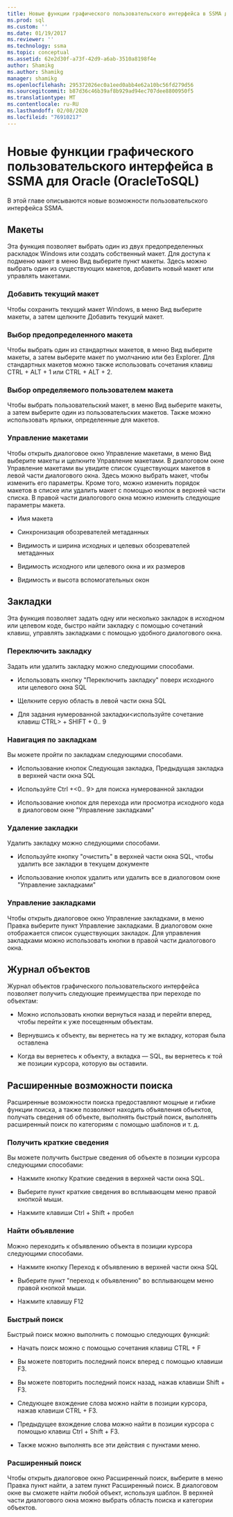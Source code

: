 ```yaml
---
title: Новые функции графического пользовательского интерфейса в SSMA для Oracle (OracleToSQL) | Документация Майкрософт
ms.prod: sql
ms.custom: ''
ms.date: 01/19/2017
ms.reviewer: ''
ms.technology: ssma
ms.topic: conceptual
ms.assetid: 62e2d30f-a73f-42d9-a6ab-3510a8198f4e
author: Shamikg
ms.author: Shamikg
manager: shamikg
ms.openlocfilehash: 295372026ec0a1eed0abb4e62a10bc56fd279d56
ms.sourcegitcommit: b87d36c46b39af8b929ad94ec707dee8800950f5
ms.translationtype: MT
ms.contentlocale: ru-RU
ms.lasthandoff: 02/08/2020
ms.locfileid: "76910217"
---
```

# <a name="new-gui-features-in-ssma-for-oracle-oracletosql"></a>Новые функции графического пользовательского интерфейса в SSMA для Oracle (OracleToSQL)
В этой главе описываются новые возможности пользовательского интерфейса SSMA.  
  
## <a name="layouts"></a>Макеты  
Эта функция позволяет выбрать один из двух предопределенных раскладок Windows или создать собственный макет. Для доступа к подменю макет в меню Вид выберите пункт макеты. Здесь можно выбрать один из существующих макетов, добавить новый макет или управлять макетами.  
  
### <a name="add-current-layout"></a>Добавить текущий макет  
Чтобы сохранить текущий макет Windows, в меню Вид выберите макеты, а затем щелкните Добавить текущий макет.  
  
### <a name="choose-predefined-layout"></a>Выбор предопределенного макета  
Чтобы выбрать один из стандартных макетов, в меню Вид выберите макеты, а затем выберите макет по умолчанию или без Explorer. Для стандартных макетов можно также использовать сочетания клавиш CTRL + ALT + 1 или CTRL + ALT + 2.  
  
### <a name="choose-user-defined-layout"></a>Выбор определяемого пользователем макета  
Чтобы выбрать пользовательский макет, в меню Вид выберите макеты, а затем выберите один из пользовательских макетов. Также можно использовать ярлыки, определенные для макетов.  
  
### <a name="manage-layouts"></a>Управление макетами  
Чтобы открыть диалоговое окно Управление макетами, в меню Вид выберите макеты и щелкните Управление макетами. В диалоговом окне Управление макетами вы увидите список существующих макетов в левой части диалогового окна. Здесь можно выбрать макет, чтобы изменить его параметры. Кроме того, можно изменить порядок макетов в списке или удалить макет с помощью кнопок в верхней части списка. В правой части диалогового окна можно изменить следующие параметры макета.  
  
-   Имя макета  
  
-   Синхронизация обозревателей метаданных  
  
-   Видимость и ширина исходных и целевых обозревателей метаданных  
  
-   Видимость исходного или целевого окна и их размеров  
  
-   Видимость и высота вспомогательных окон  
  
## <a name="bookmarks"></a>Закладки  
Эта функция позволяет задать одну или несколько закладок в исходном или целевом коде, быстро найти закладку с помощью сочетаний клавиш, управлять закладками с помощью удобного диалогового окна.  
  
### <a name="toggle-bookmark"></a>Переключить закладку  
Задать или удалить закладку можно следующими способами.  
  
-   Использовать кнопку "Переключить закладку" поверх исходного или целевого окна SQL  
  
-   Щелкните серую область в левой части окна SQL  
  
-   Для задания нумерованной закладки&lt;используйте сочетание клавиш CTRL&gt; + SHIFT + 0.. 9  
  
### <a name="bookmark-navigation"></a>Навигация по закладкам  
Вы можете пройти по закладкам следующими способами.  
  
-   Использование кнопок Следующая закладка, Предыдущая закладка в верхней части окна SQL  
  
-   Используйте Ctrl +&lt;0.. 9&gt; для поиска нумерованной закладки  
  
-   Использование кнопок для перехода или просмотра исходного кода в диалоговом окне "Управление закладками"  
  
### <a name="removing-bookmark"></a>Удаление закладки  
Удалить закладку можно следующими способами.  
  
-   Используйте кнопку "очистить" в верхней части окна SQL, чтобы удалить все закладки в текущем документе  
  
-   Использование кнопок удалить или удалить все в диалоговом окне "Управление закладками"  
  
### <a name="manage-bookmarks"></a>Управление закладками  
Чтобы открыть диалоговое окно Управление закладками, в меню Правка выберите пункт Управление закладками. В диалоговом окне отображается список существующих закладок. Для управления закладками можно использовать кнопки в правой части диалогового окна.  
  
## <a name="object-history"></a>Журнал объектов  
Журнал объектов графического пользовательского интерфейса позволяет получить следующие преимущества при переходе по объектам:  
  
-   Можно использовать кнопки вернуться назад и перейти вперед, чтобы перейти к уже посещенным объектам.  
  
-   Вернувшись к объекту, вы вернетесь на ту же вкладку, которая была оставлена  
  
-   Когда вы вернетесь к объекту, а вкладка — SQL, вы вернетесь к той же позиции курсора, которую вы оставили.  
  
## <a name="advanced-search-capabilities"></a>Расширенные возможности поиска  
Расширенные возможности поиска предоставляют мощные и гибкие функции поиска, а также позволяют находить объявления объектов, получать сведения об объекте, выполнять быстрый поиск, выполнять расширенный поиск по категориям с помощью шаблонов и т. д.  
  
### <a name="get-quick-information"></a>Получить краткие сведения  
Вы можете получить быстрые сведения об объекте в позиции курсора следующими способами:  
  
-   Нажмите кнопку Краткие сведения в верхней части окна SQL.  
  
-   Выберите пункт краткие сведения во всплывающем меню правой кнопкой мыши.  
  
-   Нажмите клавиши Ctrl + Shift + пробел  
  
### <a name="find-declaration"></a>Найти объявление  
Можно переходить к объявлению объекта в позиции курсора следующими способами.  
  
-   Нажмите кнопку Переход к объявлению в верхней части окна SQL  
  
-   Выберите пункт "переход к объявлению" во всплывающем меню правой кнопкой мыши.  
  
-   Нажмите клавишу F12  
  
### <a name="quick-search"></a>Быстрый поиск  
Быстрый поиск можно выполнить с помощью следующих функций:  
  
-   Начать поиск можно с помощью сочетания клавиш CTRL + F  
  
-   Вы можете повторить последний поиск вперед с помощью клавиши F3.  
  
-   Вы можете повторить последний поиск назад, нажав клавиши Shift + F3.  
  
-   Следующее вхождение слова можно найти в позиции курсора, нажав клавиши CTRL + F3.  
  
-   Предыдущее вхождение слова можно найти в позиции курсора с помощью клавиш Ctrl + Shift + F3.  
  
-   Также можно выполнять все эти действия с пунктами меню.  
  
### <a name="advanced-search"></a>Расширенный поиск  
Чтобы открыть диалоговое окно Расширенный поиск, выберите в меню Правка пункт найти, а затем пункт Расширенный поиск. В диалоговом окне вы сможете найти любой объект, используя шаблон. В верхней части диалогового окна можно выбрать область поиска и категории объектов.  
  
